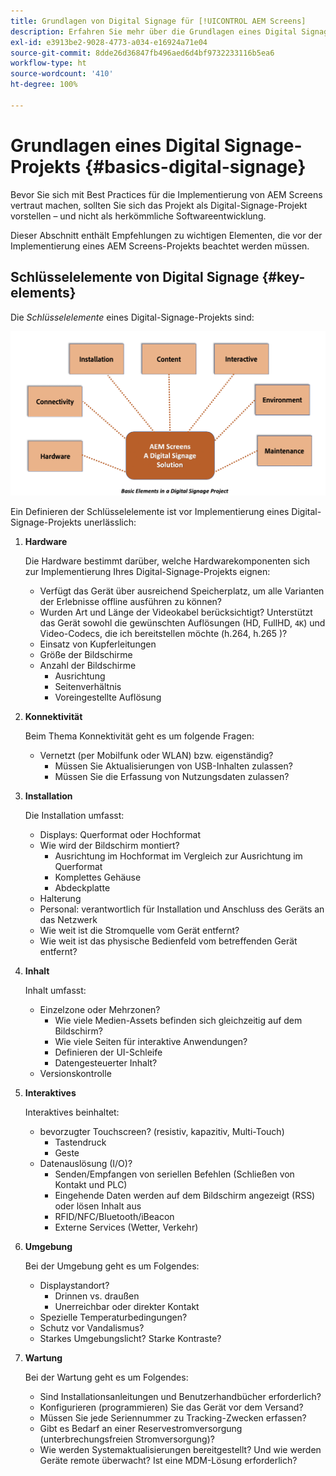 ```yaml
---
title: Grundlagen von Digital Signage für [!UICONTROL AEM Screens]
description: Erfahren Sie mehr über die Grundlagen eines Digital Signage-Projekts.
exl-id: e3913be2-9028-4773-a034-e16924a71e04
source-git-commit: 8dde26d36847fb496aed6d4bf9732233116b5ea6
workflow-type: ht
source-wordcount: '410'
ht-degree: 100%

---
```


# Grundlagen eines Digital Signage-Projekts {#basics-digital-signage}

Bevor Sie sich mit Best Practices für die Implementierung von AEM Screens vertraut machen, sollten Sie sich das Projekt als Digital-Signage-Projekt vorstellen – und nicht als herkömmliche Softwareentwicklung.

Dieser Abschnitt enthält Empfehlungen zu wichtigen Elementen, die vor der Implementierung eines AEM Screens-Projekts beachtet werden müssen.

## Schlüsselelemente von Digital Signage {#key-elements}

Die *Schlüsselelemente* eines Digital-Signage-Projekts sind:

![](/help/assets/Elements-Revised.png)

Ein Definieren der Schlüsselelemente ist vor Implementierung eines Digital-Signage-Projekts unerlässlich:

1. **Hardware**

   Die Hardware bestimmt darüber, welche Hardwarekomponenten sich zur Implementierung Ihres Digital-Signage-Projekts eignen:
   * Verfügt das Gerät über ausreichend Speicherplatz, um alle Varianten der Erlebnisse offline ausführen zu können?
   * Wurden Art und Länge der Videokabel berücksichtigt? Unterstützt das Gerät sowohl die gewünschten Auflösungen (HD, FullHD, `4K`) und Video-Codecs, die ich bereitstellen möchte (h.264, h.265 )?
   * Einsatz von Kupferleitungen
   * Größe der Bildschirme
   * Anzahl der Bildschirme
      * Ausrichtung
      * Seitenverhältnis
      * Voreingestellte Auflösung

1. **Konnektivität**

   Beim Thema Konnektivität geht es um folgende Fragen:
   * Vernetzt (per Mobilfunk oder WLAN) bzw. eigenständig?
      * Müssen Sie Aktualisierungen von USB-Inhalten zulassen?
      * Müssen Sie die Erfassung von Nutzungsdaten zulassen?

1. **Installation**

   Die Installation umfasst:
   * Displays: Querformat oder Hochformat
   * Wie wird der Bildschirm montiert?
      * Ausrichtung im Hochformat im Vergleich zur Ausrichtung im Querformat
      * Komplettes Gehäuse
      * Abdeckplatte
   * Halterung
   * Personal: verantwortlich für Installation und Anschluss des Geräts an das Netzwerk
   * Wie weit ist die Stromquelle vom Gerät entfernt?
   * Wie weit ist das physische Bedienfeld vom betreffenden Gerät entfernt?

1. **Inhalt**

   Inhalt umfasst:
   * Einzelzone oder Mehrzonen?
      * Wie viele Medien-Assets befinden sich gleichzeitig auf dem Bildschirm?
      * Wie viele Seiten für interaktive Anwendungen?
      * Definieren der UI-Schleife
      * Datengesteuerter Inhalt?
   * Versionskontrolle

1. **Interaktives**

   Interaktives beinhaltet:
   * bevorzugter Touchscreen? (resistiv, kapazitiv, Multi-Touch)
      * Tastendruck
      * Geste
   * Datenauslösung (I/O)?
      * Senden/Empfangen von seriellen Befehlen (Schließen von Kontakt und PLC)
      * Eingehende Daten werden auf dem Bildschirm angezeigt (RSS) oder lösen Inhalt aus
      * RFID/NFC/Bluetooth/iBeacon
      * Externe Services (Wetter, Verkehr)

1. **Umgebung**

   Bei der Umgebung geht es um Folgendes:
   * Displaystandort?
      * Drinnen vs. draußen
      * Unerreichbar oder direkter Kontakt
   * Spezielle Temperaturbedingungen?
   * Schutz vor Vandalismus?
   * Starkes Umgebungslicht? Starke Kontraste?

1. **Wartung**

   Bei der Wartung geht es um Folgendes:

   * Sind Installationsanleitungen und Benutzerhandbücher erforderlich?
   * Konfigurieren (programmieren) Sie das Gerät vor dem Versand?
   * Müssen Sie jede Seriennummer zu Tracking-Zwecken erfassen?
   * Gibt es Bedarf an einer Reservestromversorgung (unterbrechungsfreien Stromversorgung)?
   * Wie werden Systemaktualisierungen bereitgestellt? Und wie werden Geräte remote überwacht? Ist eine MDM-Lösung erforderlich?
